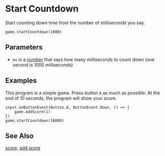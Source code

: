 # Start Countdown

Start counting down time from the number of milliseconds you say.

```sig
game.startCountdown(1000)
```

## Parameters

* ``ms`` is a [number](/types/number) that says how many milliseconds to count down (one second is 1000 milliseconds)

## Examples

This program is a simple game.
Press button ``A`` as much as possible.
At the end of 10 seconds, the program will show your score.

```blocks
input.onButtonEvent(Button.A, ButtonEvent.Down, () => {
    game.addScore(1)
})
game.startCountdown(10000)
```

## See Also

[score](/reference/game/score), [add score](/reference/game/add-score)

